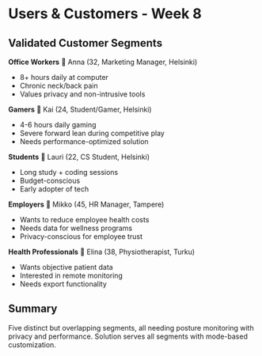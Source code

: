 # Users & Customers - Week 8

## Validated Customer Segments

**Office Workers**  Anna (32, Marketing Manager, Helsinki)
- 8+ hours daily at computer
- Chronic neck/back pain
- Values privacy and non-intrusive tools

**Gamers**  Kai (24, Student/Gamer, Helsinki)
- 4-6 hours daily gaming
- Severe forward lean during competitive play
- Needs performance-optimized solution

**Students**  Lauri (22, CS Student, Helsinki)
- Long study + coding sessions
- Budget-conscious
- Early adopter of tech

**Employers**  Mikko (45, HR Manager, Tampere)
- Wants to reduce employee health costs
- Needs data for wellness programs
- Privacy-conscious for employee trust

**Health Professionals**  Elina (38, Physiotherapist, Turku)
- Wants objective patient data
- Interested in remote monitoring
- Needs export functionality

## Summary

Five distinct but overlapping segments, all needing posture monitoring with privacy and performance. Solution serves all segments with mode-based customization.
